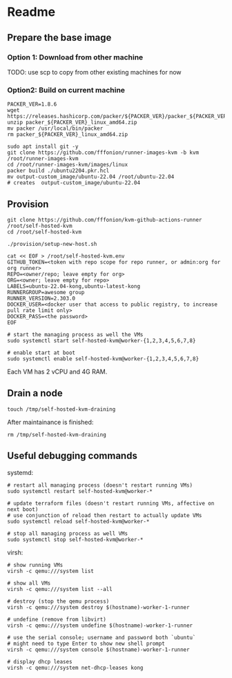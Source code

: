 # Readme

## Prepare the base image

### Option 1: Download from other machine

TODO: use scp to copy from other existing machines for now

### Option2: Build on current machine

```shell
PACKER_VER=1.8.6
wget https://releases.hashicorp.com/packer/${PACKER_VER}/packer_${PACKER_VER}_linux_amd64.zip
unzip packer_${PACKER_VER}_linux_amd64.zip
mv packer /usr/local/bin/packer
rm packer_${PACKER_VER}_linux_amd64.zip

sudo apt install git -y
git clone https://github.com/fffonion/runner-images-kvm -b kvm /root/runner-images-kvm
cd /root/runner-images-kvm/images/linux
packer build ./ubuntu2204.pkr.hcl
mv output-custom_image/ubuntu-22.04 /root/ubuntu-22.04
# creates  output-custom_image/ubuntu-22.04
``` 

## Provision

```shell
git clone https://github.com/fffonion/kvm-github-actions-runner /root/self-hosted-kvm
cd /root/self-hosted-kvm

./provision/setup-new-host.sh

cat << EOF > /root/self-hosted-kvm.env
GITHUB_TOKEN=<token with repo scope for repo runner, or admin:org for org runner>
REPO=<owner/repo; leave empty for org>
ORG=<owner; leave empty for repo>
LABELS=ubuntu-22.04-kong,ubuntu-latest-kong
RUNNERGROUP=awesome group
RUNNER_VERSION=2.303.0
DOCKER_USER=<docker user that access to public registry, to increase pull rate limit only>
DOCKER_PASS=<the password>
EOF

# start the managing process as well the VMs
sudo systemctl start self-hosted-kvm@worker-{1,2,3,4,5,6,7,8}

# enable start at boot
sudo systemctl enable self-hosted-kvm@worker-{1,2,3,4,5,6,7,8}
```

Each VM has 2 vCPU and 4G RAM.

## Drain a node

```shell
touch /tmp/self-hosted-kvm-draining
```

After maintainance is finished:

```shell
rm /tmp/self-hosted-kvm-draining
```

## Useful debugging commands

systemd:

```shell
# restart all managing process (doesn't restart running VMs)
sudo systemctl restart self-hosted-kvm@worker-*

# update terraform files (doesn't restart running VMs, affective on next boot)
# use conjunction of reload then restart to actually update VMs
sudo systemctl reload self-hosted-kvm@worker-*

# stop all managing process as well VMs
sudo systemctl stop self-hosted-kvm@worker-*
```

virsh:

```shell
# show running VMs
virsh -c qemu:///system list

# show all VMs
virsh -c qemu:///system list --all

# destroy (stop the qemu process)
virsh -c qemu:///system destroy $(hostname)-worker-1-runner

# undefine (remove from libvirt)
virsh -c qemu:///system undefine $(hostname)-worker-1-runner

# use the serial console; username and password both `ubuntu`
# might need to type Enter to show new shell prompt
virsh -c qemu:///system console $(hostname)-worker-1-runner

# display dhcp leases
virsh -c qemu:///system net-dhcp-leases kong
```
